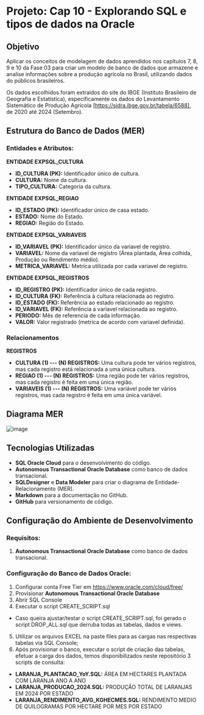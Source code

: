 # Projeto: Cap 10 - Explorando SQL e tipos de dados na Oracle

## Objetivo

Aplicar os conceitos de modelagem de dados aprendidos nos capítulos 7, 8, 9 e 10 da Fase 03 para criar um modelo de banco de dados que armazene e analise informações sobre a produção agrícola no Brasil, utilizando dados do públicos brasileiros.

Os dados escolhidos foram extraidos do site do IBGE (Instituto Brasileiro de Geografia e Estatística), especificamente os dados do Levantamento Sistemático de Produção Agrícola [https://sidra.ibge.gov.br/tabela/6588], de 2020 até 2024 (Setembro).

## Estrutura do Banco de Dados (MER)

### Entidades e Atributos:

**ENTIDADE EXPSQL_CULTURA**
  - **ID_CULTURA (PK):** Identificador único de cultura.
  - **CULTURA:** Nome da cultura.
  - **TIPO_CULTURA:** Categoria da cultura.

**ENTIDADE EXPSQL_REGIAO**
  - **ID_ESTADO (PK):** Identificador único de casa estado.
  - **ESTADO:** Nome do Estado.
  - **REGIAO:** Região do Estado.

**ENTIDADE EXPSQL_VARIAVEIS**
  - **ID_VARIAVEL (PK):** Identificador único da variavel de registro.
  - **VARIAVEL:** Nome da variavel de registro (Área plantada, Área colhida, Produção ou Rendimento médio).
  - **METRICA_VARIAVEL:** Metrica utilizada por cada variavel de registro.

**ENTIDADE EXPSQL_REGISTROS**
  - **ID_REGISTRO (PK):** Identificador único de cada registro.
  - **ID_CULTURA (FK):** Referência à cultura relacionada ao registro.
  - **ID_ESTADO (FK):** Referência ao estado relacionado ao registro.
  - **ID_VARIAVEL (FK):** Referência a variavel relacionada ao registro.
  - **PERIODO:** Mês de referencia de cada informação.
  - **VALOR:** Valor registrado (metrica de acordo com variavel definida).

### Relacionamentos

**REGISTROS**
  - **CULTURA (1) --- (N) REGISTROS:** Uma cultura pode ter vários registros, mas cada registro está relacionada a uma única cultura.
  - **REGIAO (1) --- (N) REGISTROS:** Uma região pode ter vários registros, mas cada registro é feita em uma única região.
  - **VARIAVEIS (1) --- (N) REGISTROS:** Uma variável pode ter vários registros, mas cada registro é feita em uma única variável.

## Diagrama MER

![image](https://github.com/user-attachments/assets/1bbacc9a-f0eb-4995-bfc6-4816996aa4b0)

## Tecnologias Utilizadas

- **SQL Oracle Cloud** para o desenvolvimento do código.
- **Autonomous Transactional Oracle Database** como banco de dados transacional.
- **SQLDesigner** e **Data Modeler** para criar o diagrama de Entidade-Relacionamento (MER).
- **Markdown** para a documentação no GitHub.
- **GitHub** para versionamento de código.

## Configuração do Ambiente de Desenvolvimento

### Requisitos:

1. **Autonomous Transactional Oracle Database** como banco de dados transacional.

### Configuração do Banco de Dados Oracle:

1. Configurar conta Free Tier em https://www.oracle.com/cloud/free/
2. Provisionar **Autonomous Transactional Oracle Database**
3. Abrir SQL Console
4. Executar o script CREATE_SCRIPT.sql
  - Caso queira ajustar/testar o script CREATE_SCRIPT.sql, foi gerado o script DROP_ALL.sql que derruba todas as tabelas, dados e views.
5. Utilizar os arquivos EXCEL na paste files para as cargas nas respectivas tabelas via SQL Console;
6. Após provisionar o banco, executar o script de criação das tabelas, efetuar a carga dos dados, temos disponibilizados neste repositório 3 scripts de consulta:
  - **LARANJA_PLANTACAO_YoY.SQL:** ÁREA EM HECTARES PLANTADA COM LARANJA ANO A ANO
  - **LARANJA_PRODUCAO_2024.SQL:** PRODUÇÃO TOTAL DE LARANJAS EM 2024 POR ESTADO
  - **LARANJA_RENDIMENTO_AVG_KGHECMES.SQL:** RENDIMENTO MEDIO DE QUILOGRAMAS POR HECTARE POR MES POR ESTADO

